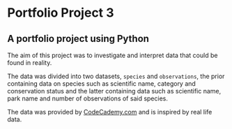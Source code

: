 # Portfolio Project 3
## A  portfolio project using Python
The aim of this project was to investigate and interpret data that could be found in reality.

The data was divided into two datasets, `species` and `observations`, the prior containing data on species such as scientific name, category and conservation status and the latter containing data such as scientific name, park name and number of observations of said species.

The data was provided by [CodeCademy.com](https://www.codecademy.com/) and is inspired by real life data.
